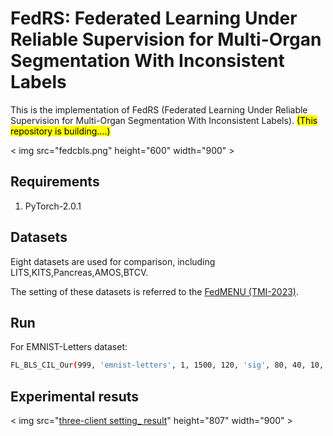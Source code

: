 # FedRS: Federated Learning Under Reliable Supervision for Multi-Organ Segmentation With Inconsistent Labels

This is the implementation of FedRS (Federated Learning Under Reliable Supervision for Multi-Organ Segmentation With Inconsistent Labels). <mark>(This repository is building....)</mark>


< img src="fedcbls.png" height="600" width="900" >

## Requirements

1. PyTorch-2.0.1

## Datasets
Eight datasets are used for comparison, including LITS,KITS,Pancreas,AMOS,BTCV.

The setting of these datasets is referred to the [FedMENU (TMI-2023)](https://ieeexplore.ieee.org/document/10107904).


## Run 

For EMNIST-Letters dataset:

```bash
FL_BLS_CIL_Our(999, 'emnist-letters', 1, 1500, 120, 'sig', 80, 40, 10, 0.01, 0.001, 10, 0.05, true, 1);
```

## Experimental resuts

< img src="[three-client setting_ result](https://github.com/user-attachments/assets/efff5f79-2a2f-4fbc-9b04-9b09bd2b07fe)" height="807" width="900" >
